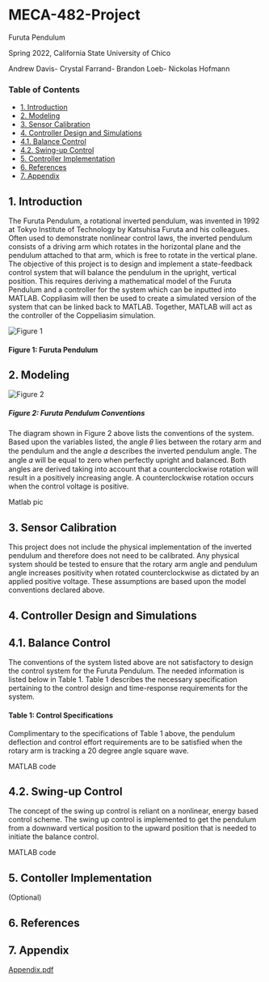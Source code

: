 # MECA-482-Project
Furuta Pendulum 

Spring 2022, California State University of Chico

Andrew Davis- Crystal Farrand- Brandon Loeb- Nickolas Hofmann

### Table of Contents
- [1. Introduction](#1-Introduction)
- [2. Modeling](#2-Modeling)
- [3. Sensor Calibration](#3-Sensor_Calibration)
- [4. Controller Design and Simulations](#4-Controller_Design_and_Simulations)
- [4.1. Balance Control](#4.1-Balance_Control)
- [4.2. Swing-up Control](#4.2-Swing-up_Control)
- [5. Controller Implementation](#5-Controller_Implementation)
- [6. References](#6-References)
- [7. Appendix](#7-Appendix)

## 1. Introduction
The Furuta Pendulum, a rotational inverted pendulum, was invented in 1992 at Tokyo Institute of Technology by Katsuhisa Furuta and his colleagues. Often used to demonstrate nonlinear control laws, the inverted pendulum consists of a driving arm which rotates in the horizontal plane and the pendulum attached to that arm, which is free to rotate in the vertical plane. The objective of this project is to design and implement a state-feedback control system that will balance the pendulum in the upright, vertical position. This requires deriving a mathematical model of the Furuta Pendulum and a controller for the system which can be inputted into MATLAB. Coppliasim will then be used to create a simulated version of the system that can be linked back to MATLAB. Together, MATLAB will act as the controller of the Coppeliasim simulation. 

![Figure 1](https://user-images.githubusercontent.com/104535058/168446020-45609705-000b-463b-89ad-1030e034c548.PNG)

#### Figure 1: Furuta Pendulum

## 2. Modeling
![Figure 2](https://user-images.githubusercontent.com/104535058/168445992-2a1bd987-6306-4cb4-b53e-5913ebe65b74.PNG)
##### Figure 2: Furuta Pendulum Conventions
The diagram shown in Figure 2 above lists the conventions of the system. Based upon the variables listed, the angle 𝜃 lies between the rotary arm and the pendulum and the angle 𝛼 describes the inverted pendulum angle. The angle 𝛼 will be equal to zero when perfectly upright and balanced. Both angles are derived taking into account that a counterclockwise rotation will result in a positively increasing angle. A counterclockwise rotation occurs when the control voltage is positive. 

Matlab pic

## 3. Sensor Calibration 
This project does not include the physical implementation of the inverted pendulum and therefore does not need to be calibrated. Any physical system should be tested to ensure that the rotary arm angle and pendulum angle increases positivity when rotated counterclockwise as dictated by an applied positive voltage. These assumptions are based upon the model conventions declared above.

## 4. Controller Design and Simulations 
## 4.1. Balance Control
The conventions of the system listed above are not satisfactory to design the control system for the Furuta Pendulum. The needed information is listed below in Table 1. Table 1 describes the necessary specification pertaining to the control design and time-response requirements for the system. 
#### Table 1: Control Specifications

Complimentary to the specifications of Table 1 above, the pendulum deflection and control effort requirements are to be satisfied when the rotary arm is tracking a 20 degree angle square wave.

MATLAB code

## 4.2. Swing-up Control
The concept of the swing up control is reliant on a nonlinear, energy based control scheme. The swing up control is implemented to get the pendulum from a downward vertical position to the upward position that is needed to initiate the balance control. 

MATLAB code

## 5. Contoller Implementation
(Optional)

## 6. References 

## 7. Appendix
[Appendix.pdf](https://github.com/Cnfarrand/Spring-Meca-482-Project/files/8693757/Appendix.pdf)
